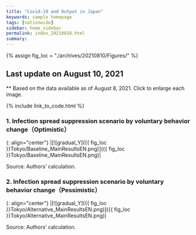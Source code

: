 ```yaml
---
title: "Covid-19 and Output in Japan"
keywords: sample homepage
tags: [nationwide]
sidebar: home_sidebar
permalink: index_20210810.html
summary:
---
```


{% assign fig_loc = "./archives/20210810/Figures/" %}

## Last update on August 10, 2021
** Based on the data available as of August 8, 2021. Click to enlarge each image.

{% include link_to_code.html %}




<!-- #### (i) Baseline scenario

{: align="center"}
|[![Tokyo_gradual_Y]({{ fig_loc }}Tokyo/GradualRecovery1.png)]({{ fig_loc }}Tokyo/GradualRecovery1.png)|

Source: Authors’ calculation.

### (ii) Alternative scenario

{: align="center"}
|[![Tokyo_gradual_Y]({{ fig_loc }}Tokyo/GradualRecovery3.png)]({{ fig_loc }}Tokyo/GradualRecovery3.png)|

Source: Authors’ calculation. -->

<!-- ##### (iii) Variant scenario (A)

{: align="center"}
|[![Tokyo_gradual_Y]({{ fig_loc }}Tokyo/GradualRecovery41.png)]({{ fig_loc }}Tokyo/GradualRecovery41.png)|

Source: Authors’ calculation. -->

<!-- #### (iii) Variant scenario -->

### <!--1. Scenarios with alternative criteria for lifting the state of emergency in Tokyo-->



<!-- {: align="center"}
|[![gradual_Y]({{ fig_loc }}Tokyo\TL_MainResults_EN.png)]({{ fig_loc }}Tokyo/TL_MainResults_EN.png)|

Source: Authors’ calculation.-->

### 1. Infection spread suppression scenario by voluntary behavior change（Optimistic）

{: align="center"}
|[![gradual_Y]({{ fig_loc }}Tokyo/Baseline_MainResultsEN.png)]({{ fig_loc }}Tokyo/Baseline_MainResultsEN.png)|

Source: Authors’ calculation.

### 2. Infection spread suppression scenario by voluntary behavior change（Pessimistic）

{: align="center"}
|[![gradual_Y]({{ fig_loc }}Tokyo/Alternative_MainResultsEN.png)]({{ fig_loc }}Tokyo/Alternative_MainResultsEN.png)|

Source: Authors’ calculation.





